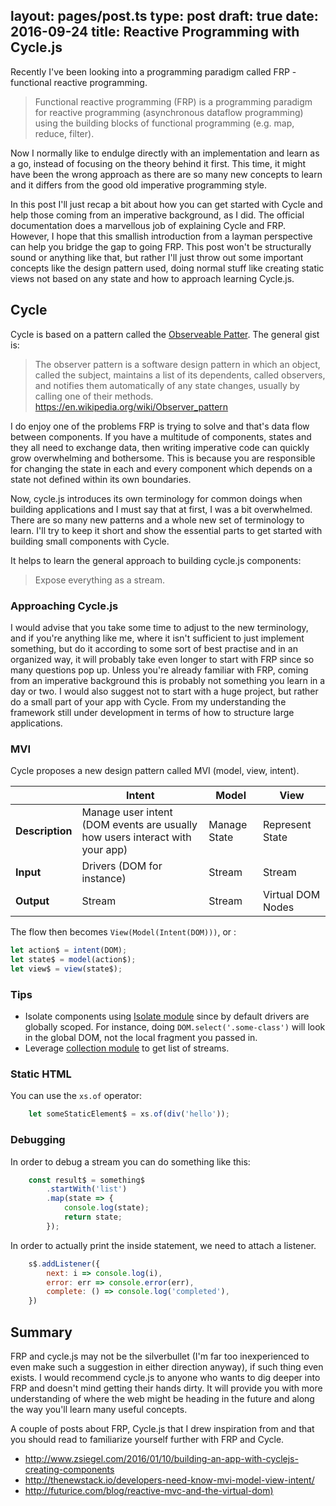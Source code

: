 layout: pages/post.ts
type: post
draft: true
date: 2016-09-24
title: Reactive Programming with Cycle.js
---

Recently I've been looking into a programming paradigm called FRP - functional reactive programming.

> Functional reactive programming (FRP) is a programming paradigm for reactive programming (asynchronous dataflow programming) using the building blocks of functional programming (e.g. map, reduce, filter).

Now I normally like to endulge directly with an implementation and learn as a go, instead of focusing on the theory behind it first. This time, it might have been the wrong approach as there are so many new concepts to learn and it differs from the good old imperative programming style.

In this post I'll just recap a bit about how you can get started with Cycle and help those coming from an imperative background, as I did. The official documentation does a marvellous job of explaining Cycle and FRP. However, I hope that this smallish introduction from a layman perspective can help you bridge the gap to going FRP. This post won't be structurally sound or anything like that, but rather I'll just throw out some important concepts like the design pattern used, doing normal stuff like creating static views not based on any state and how to approach learning Cycle.js.

## Cycle

Cycle is based on a pattern called the [Observeable Patter](https://en.wikipedia.org/wiki/Observer_pattern). The general gist is:

> The observer pattern is a software design pattern in which an object, called the subject, maintains a list of its dependents, called observers, and notifies them automatically of any state changes, usually by calling one of their methods. https://en.wikipedia.org/wiki/Observer_pattern

I do enjoy one of the problems FRP is trying to solve and that's data flow between components. If you have a multitude of components, states and they all need to exchange data, then writing imperative code can quickly grow overwhelming and bothersome. This is because you are responsible for changing the state in each and every component which depends on a state not defined within its own boundaries.

Now, cycle.js introduces its own terminology for common doings when building applications and I must say that at first, I was a bit overwhelmed. There are so many new patterns and a whole new set of terminology to learn. I'll try to keep it short and show the essential parts to get started with building small components with Cycle.

It helps to learn the general approach to building cycle.js components:
> Expose everything as a stream.

### Approaching Cycle.js

I would advise that you take some time to adjust to the new terminology, and if you're anything like me, where it isn't sufficient to just implement something, but do it according to some sort of best practise and in an organized way, it will probably take even longer to start with FRP since so many questions pop up. Unless you're already familiar with FRP, coming from an imperative background this is probably not something you learn in a day or two. I would also suggest not to start with a huge project, but rather do a small part of your app with Cycle. From my understanding the framework still under development in terms of how to structure large applications.

### MVI

Cycle proposes a new design pattern called MVI (model, view, intent).

|             | Intent                                                                       | Model        | View              |
|-------------|------------------------------------------------------------------------------|--------------|-------------------|
| **Description** | Manage user intent (DOM events are usually how users interact with your app) | Manage State | Represent State   |
| **Input**       | Drivers (DOM for instance)                                                   | Stream       | Stream            |
| **Output**      | Stream                                                                       | Stream       | Virtual DOM Nodes |

The flow then becomes `View(Model(Intent(DOM)))`, or :

```js
let action$ = intent(DOM);
let state$ = model(action$);
let view$ = view(state$);
```

### Tips

* Isolate components using [Isolate module](https://github.com/cyclejs/cyclejs/tree/master/isolate) since by default drivers are globally scoped. For instance, doing `DOM.select('.some-class')` will look in the global DOM, not the local fragment you passed in.
* Leverage [collection module](https://github.com/cyclejs/collection) to get list of streams.

### Static HTML

You can use the `xs.of` operator:

```js
    let someStaticElement$ = xs.of(div('hello'));
```

### Debugging

In order to debug a stream you can do something like this:

```js
    const result$ = something$
        .startWith('list')
        .map(state => {
            console.log(state);
            return state;
        });
```

In order to actually print the inside statement, we need to attach a listener.

```js
    s$.addListener({
        next: i => console.log(i),
        error: err => console.error(err),
        complete: () => console.log('completed'),
    })
```

## Summary

FRP and cycle.js may not be the silverbullet (I'm far too inexperienced to even make such a suggestion in either direction anyway), if such thing even exists. I would recommend cycle.js to anyone who wants to dig deeper into FRP and doesn't mind getting their hands dirty. It will provide you with more understanding of where the web might be heading in the future and along the way you'll learn many useful concepts.

A couple of posts about FRP, Cycle.js that I drew inspiration from and that you should read to familiarize yourself further with FRP and Cycle.

* <http://www.zsiegel.com/2016/01/10/building-an-app-with-cyclejs-creating-components>
* <http://thenewstack.io/developers-need-know-mvi-model-view-intent/>
* <http://futurice.com/blog/reactive-mvc-and-the-virtual-dom)>


